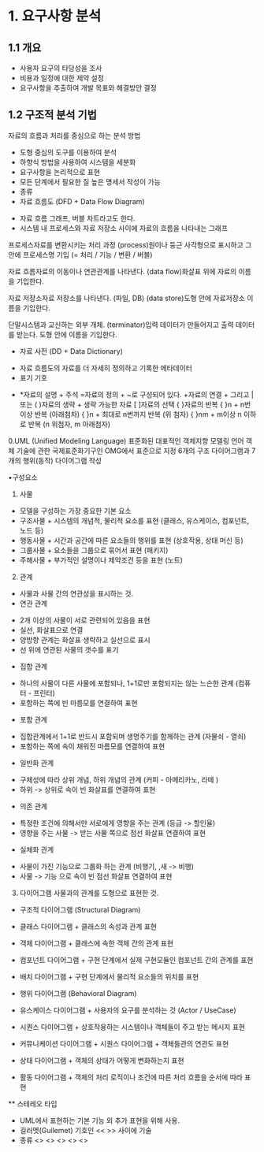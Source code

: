 # 1. 요구사항 분석
## 1.1 개요
- 사용자 요구의 타당성을 조사
- 비용과 일정에 대한 제약 설정
- 요구사항을 추출하여 개발 목표와 해결방안 결정

## 1.2 구조적 분석 기법
자료의 흐름과 처리를 중심으로 하는 분석 방법

- 도형 중심의 도구를 이용하여 분석
- 하향식 방법을 사용하여 시스템을 세분화
- 요구사항을 논리적으로 표현
- 모든 단계에서 필요한 질 높은 명세서 작성이 가능
- 종류
- 자료 흐름도 (DFD + Data Flow Diagram)
+ 자료 흐름 그래프, 버블 차트라고도 한다.
+ 시스템 내 프로세스와 자료 저장소 사이에 자료의 흐름을 나타내는 그래프

프로세스자료를 변환시키는 처리 과정
(process)원이나 둥근 사각형으로 표시하고 그 안에 프로세스명 기입
(= 처리 / 기능 / 변환 / 버블)

자료 흐름자료의 이동이나 연관관계를 나타낸다.
(data flow)화살표 위에 자료의 이름을 기입한다.

자료 저장소자료 저장소를 나타낸다. (파일, DB)
(data store)도형 안에 자료저장소 이름을 기입한다.

단말시스템과 교신하는 외부 개체.
(terminator)입력 데이터가 만들어지고 출력 데이터를 받는다.
도형 안에 이름을 기입한다.

- 자료 사전 (DD + Data Dictionary)
+ 자료 흐름도의 자료를 더 자세히 정의하고 기록한 메타데이터
+ 표기 기호

* *자료의 설명 + 주석
=자료의 정의 + ~로 구성되어 있다.
+자료의 연결 + 그리고
|또는
( )자료의 생략 + 생략 가능한 자료
[ ]자료의 선택
{ }자료의 반복
{ }n + n번 이상 반복 (아래첨차)
{ }n + 최대로 n번까지 반복 (위 첨자)
{ }nm + m이상 n 이하로 반복 (n 위첨자, m 아래첨자)



0.UML (Unified Modeling Language)
표준화된 대표적인 객체지향 모델링 언어
객체 기술에 관한 국제표준화기구인 OMG에서 표준으로 지정
6개의 구조 다이어그램과 7개의 행위(동작) 다이어그램 작성

•구성요소
1) 사물
- 모델을 구성하는 가장 중요한 기본 요소
- 구조사물 + 시스템의 개념적, 물리적 요소를 표현 (클래스, 유스케이스, 컴포넌트, 노드 등)
- 행동사물 + 시간과 공간에 따른 요소들의 행위를 표현 (상호작용, 상태 머신 등)
- 그룹사물 + 요소들을 그룹으로 묶어서 표현 (패키지)
- 주해사물 + 부가적인 설명이나 제약조건 등을 표현 (노트)

2) 관계
- 사물과 사물 간의 연관성을 표시하는 것.
- 연관 관계
+ 2개 이상의 사물이 서로 관련되어 있음을 표현
+ 실선, 화살표으로 연결
+ 양방향 관계는 화살표 생략하고 실선으로 표시
+ 선 위에 연관된 사물의 갯수를 표기

- 집합 관계
+ 하나의 사물이 다른 사물에 포함되나, 1+1로만 포함되지는 않는 느슨한 관계 (컴퓨터 - 프린터)
+ 포함하는 쪽에 빈 마름모를 연결하여 표현 

- 포함 관계
+ 집합관계에서 1+1로 반드시 포함되며 생명주기를 함께하는 관계 (자물쇠 - 열쇠)
+ 포함하는 쪽에 속이 채워진 마름모를 연결하여 표현

- 일반화 관계
+ 구체성에 따라 상위 개념, 하위 개념의 관계 (커피 - 아메리카노, 라떼  )
+ 하위 -> 상위로 속이 빈 화살표를 연결하여 표현

- 의존 관계
+ 특정한 조건에 의해서만 서로에게 영향을 주는 관계 (등급 -> 할인율)
+ 영향을 주는 사물 -> 받는 사물 쪽으로 점선 화살표 연결하여 표현

- 실체화 관계
+ 사물이 가진 기능으로 그룹화 하는 관계 (비행기, ,새 -> 비행)
+ 사물 -> 기능 으로 속이 빈 점선 화살표 연결하여 표현

3) 다이어그램
사물과의 관계를 도형으로 표현한 것.

- 구조적 다이어그램  (Structural Diagram)
- 클래스 다이어그램 + 클래스의 속성과 관계 표현
- 객체 다이어그램 + 클래스에 속한 객체 간의 관계 표현
- 컴포넌트 다이어그램 + 구현 단계에서 실제 구현모듈인 컴포넌트 간의 관계를 표현
- 배치 다이어그램 + 구현 단계에서 물리적 요소들의 위치를 표현

- 행위 다이어그램 (Behavioral Diagram)
- 유스케이스 다이어그램 + 사용자의 요구를 분석하는 것  (Actor / UseCase)
- 시퀀스 다이어그램 + 상호작용하는 시스템이나 객체들이 주고 받는 메시지 표현
- 커뮤니케이션 다이어그램 + 시퀀스 다이어그램 + 객체들관의 연관도 표현
- 상태 다이어그램 + 객체의 상태가 어떻게 변화하는지 표현
- 활동 다이어그램 + 객체의 처리 로직이나 조건에 따른 처리 흐름을 순서에 따라 표현

** 스테레오 타입
- UML에서 표현하는 기본 기능 외 추가 표현을 위해 사용.
- 길러멧(Guilemet) 기호인 << >> 사이에 기술
- 종류
<<include>>
<<extend>>
<<interface>>
<<exception>>
<<constructor>>